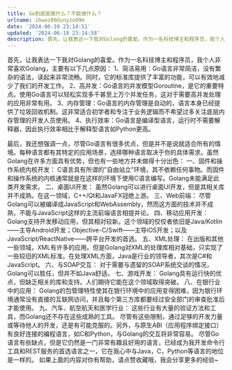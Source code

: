```yaml
---
title: Go到底能做什么？不能做什么？
urlname: ihwoz00dunyzo09m
date: '2024-06-19 23:14:51'
updated: '2024-06-19 23:14:58'
description: 首先，让我表达一下我对Golang的喜爱。作为一名科技博主和程序员，我个人非常喜欢Golang，主要有以下几点原因：1、简洁易用：Go语言非常简洁，没有繁杂的语法，读起来非常流畅。同时，它的标准库提供了丰富的功能，可以有效地减少了我们的开发工作。2、高并发：Go语言的并发模型Goroutine...
---
```

首先，让我表达一下我对Golang的喜爱。作为一名科技博主和程序员，我个人非常喜欢Golang，主要有以下几点原因：
1、简洁易用：Go语言非常简洁，没有繁杂的语法，读起来非常流畅。同时，它的标准库提供了丰富的功能，可以有效地减少了我们的开发工作。
2、高并发：Go语言的并发模型Goroutine，是它的重要特点。使用Go语言可以轻松实现多千甚至上万个并发任务，这对于需要高并发处理的应用非常有用。
3、内存管理：Go语言的内存管理是自动的，语言本身已经提供了垃圾回收机制。这非常适合初学者和专注于业务逻辑而不希望过多关注底层内存管理的开发人员使用。
4、执行效率：Go语言是编译型语言，运行时不需要解释器，因此执行效率相比于解释型语言如Python更高。

最后，我还想强调一点，尽管Go语言有很多优点，但是并不是说就适合所有的情境。每种语言都有其特定的应用场景，选择哪种语言取决于你的具体需求。虽然Golang在许多方面具有优势，但也有一些地方并未做得十分出色：
 一、固件和操作系统内核开发： C语言具有所谓的"自由站立"环境，其不依赖任何事物。而固件和操作系统的内核通常就是在这样的环境下使用C语言编写。Golang未能满足此类开发需求。 
二、桌面UI开发： 虽然Golang可以进行桌面UI开发，但是其相关库并不成熟。在这一领域，C++/Qt和JavaFX冠绝上游。 
三、Web前端： 尽管Golang可以被编译成JavaScript和WebAssembly，然而这方面的技术并不成熟，不能与JavaScript这样的主流前端语言相提并论。 
四、移动应用开发： Golang支持开发移动应用，但其相对较新。这个领域的佼佼者依旧是Java/Kotlin——主导Android开发；Objective-C/Swift——主导iOS开发；以及JavaScript/ReactNative——跨平台开发的首选。 
五、XML处理： 在出版和其他一些领域，XML有许多的应用。但是Golang对XML的处理库相对基础，只实现了一些较旧的XML标准。在处理XML方面，Java是行业的领导者，其次是C#和JavaScript。 
六、与SOAP交互： 对于需要与遗留的SOAP系统交谈的情况，Golang可以胜任，但并不如Java舒适。
七、游戏开发： Golang具有运行快的优点，但缺乏相关的库和支持。人们期待它能在这个领域取得突破。 
八、在银行业中的应用： Golang的包管理特性使其在银行环境中的应用变得困难，因为银行环境通常没有直接的互联网访问，并且每个第三方库都要经过安全部门的审查批准后才能使用。 
九、汽车、航空航天和医学行业： 这些行业有大量的验证方法和工具，而Golang还不存在这些成熟的工具。 尽管有这些限制，通过足够的开发力量或等待他人的开发，还是有可能克服的。另外，与原生ABI（应用程序绑定接口）有良好连接的编程语言，如C和Python，与Golang的交互将非常容易。 
尽管Go语言有些缺点，但是它仍然是一门非常有趣且好用的语言，已经成为我开发命令行工具和REST服务的首选语言之一，它在我心中与Java，C，Python等语言的地位是一样的。 
如果上面的内容对你有帮助，请点赞收藏哦，我会分享更多的经验~

